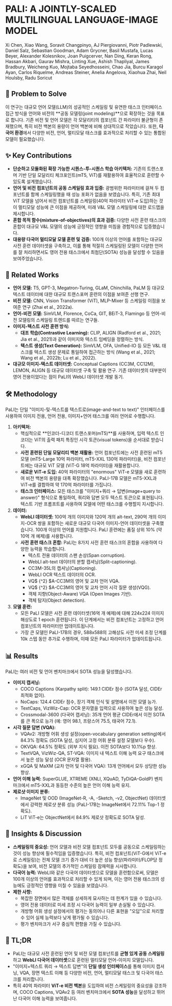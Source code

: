 # PALI: A JOINTLY-SCALED MULTILINGUAL LANGUAGE-IMAGE MODEL

Xi Chen, Xiao Wang, Soravit Changpinyo, AJ Piergiovanni, Piotr Padlewski, Daniel Salz, Sebastian Goodman, Adam Grycner, Basil Mustafa, Lucas Beyer, Alexander Kolesnikov, Joan Puigcerver, Nan Ding, Keran Rong, Hassan Akbari, Gaurav Mishra, Linting Xue, Ashish Thapliyal, James Bradbury, Weicheng Kuo, Mojtaba Seyedhosseini, Chao Jia, Burcu Karagol Ayan, Carlos Riquelme, Andreas Steiner, Anelia Angelova, Xiaohua Zhai, Neil Houlsby, Radu Soricut

## 🧩 Problem to Solve

이 연구는 대규모 언어 모델(LLM)의 성공적인 스케일링 및 유연한 태스크 인터페이스 접근 방식을 언어와 비전의 **공동 모델링(joint modeling)**으로 확장하는 것을 목표로 합니다. 기존 비전 및 언어 모델은 각 모달리티의 컴포넌트 간 파라미터 불균형이 존재했으며, 특히 비전 백본의 용량이 언어 백본에 비해 상대적으로 작았습니다. 또한, **다국어 환경**에서 다양한 비전, 언어, 멀티모달 태스크를 효과적으로 처리할 수 있는 통합된 모델이 필요했습니다.

## ✨ Key Contributions

* **단순하고 모듈화된 확장 가능한 시퀀스-투-시퀀스 학습 아키텍처:** 기존의 트랜스포머 기반 단일 모달리티 체크포인트(mT5, ViT)를 재활용하여 효율적으로 훈련할 수 있도록 설계했습니다.
* **언어 및 비전 컴포넌트의 공동 스케일링 효과 입증:** 광범위한 파라미터에 걸쳐 두 컴포넌트를 함께 스케일링했을 때 성능 포화가 없음을 보였습니다. 특히, 기존 최대 ViT 모델을 넘어서 비전 컴포넌트를 스케일링(40억 파라미터 ViT-e 도입)하는 것이 멀티모달 성능에 큰 이점을 제공하며, 미래 V&L 모델 스케일링에 대한 로드맵을 제시합니다.
* **혼합 목적 함수(mixture-of-objectives)의 효과 검증:** 다양한 사전 훈련 태스크의 혼합이 대규모 V&L 모델의 성능에 긍정적인 영향을 미침을 경험적으로 입증했습니다.
* **대용량 다국어 멀티모달 모델 훈련 및 검증:** 100개 이상의 언어를 포함하는 대규모 사전 훈련 데이터셋을 구축하고, 이를 통해 적절히 스케일링된 모델이 다양한 언어를 잘 처리하면서도 영어 전용 태스크에서 최첨단(SOTA) 성능을 달성할 수 있음을 보여주었습니다.

## 📎 Related Works

* **언어 모델:** T5, GPT-3, Megatron-Turing, GLaM, Chinchilla, PaLM 등 대규모 텍스트 데이터에 대한 대규모 트랜스포머 훈련의 이점을 보여준 선행 연구.
* **비전 모델:** CNN, Vision Transformer (ViT), MLP-Mixer 등 스케일링 이점을 보여준 연구 (Zhai et al., 2022a).
* **언어-비전 모델:** SimVLM, Florence, CoCa, GIT, BEiT-3, Flamingo 등 언어-비전 모델링의 스케일링 트렌드를 따르는 연구들.
* **이미지-텍스트 사전 훈련 방식:**
  * **대조 학습(Contrastive Learning):** CLIP, ALIGN (Radford et al., 2021; Jia et al., 2021)과 같이 이미지와 텍스트 임베딩을 정렬하는 방식.
  * **텍스트 생성(Text Generation):** SimVLM, OFA, Unified-IO 등 모든 V&L 태스크를 텍스트 생성 문제로 통일하여 접근하는 방식 (Wang et al., 2021; Wang et al., 2022b; Lu et al., 2022).
* **대규모 이미지-텍스트 데이터셋:** Conceptual Captions (CC3M, CC12M), LEMON, ALIGN 등 대규모 데이터셋 구축 및 활용 연구. 기존 데이터셋의 대부분이 영어 전용이었다는 점이 PaLI의 WebLI 데이터셋 개발 동기.

## 🛠️ Methodology

PaLI는 단일 "이미지-및-텍스트를 텍스트로(image-and-text to text)" 인터페이스를 사용하여 이미지 전용, 언어 전용, 이미지+언어 태스크를 여러 언어로 수행합니다.

1. **아키텍처:**
   * 핵심적으로 **인코더-디코더 트랜스포머(mT5)**를 사용하며, 입력 텍스트 인코더는 ViT의 출력 패치 특징인 시각 토큰(visual tokens)을 순서대로 받습니다.
   * **사전 훈련된 단일 모달리티 백본 재활용:** 언어 컴포넌트에는 사전 훈련된 mT5 모델 (mT5-Large 10억 파라미터, mT5-XXL 130억 파라미터)을, 비전 컴포넌트에는 대규모 ViT 모델 (ViT-G 18억 파라미터)을 재활용합니다.
   * **새로운 ViT-e 도입:** 40억 파라미터의 "enormous" ViT-e 모델을 새로 훈련하여 비전 백본의 용량을 대폭 확장했습니다. PaLI-17B 모델은 mT5-XXL과 ViT-e를 결합하여 약 170억 파라미터를 가집니다.
   * **태스크 인터페이스:** 모든 태스크를 "이미지+쿼리 → 답변(image+query to answer)" 형식으로 통일하여, 쿼리와 답변 모두 텍스트 토큰으로 표현됩니다. 텍스트 기반 프롬프트를 사용하여 모델에 어떤 태스크를 수행할지 지시합니다.
2. **데이터:**
   * **WebLI 데이터셋:** 100억 개의 이미지와 120억 개의 alt-text, 290억 개의 이미지-OCR 쌍을 포함하는 새로운 대규모 다국어 이미지-언어 데이터셋을 구축했습니다. 100개 이상의 언어를 지원합니다. PaLI 훈련에는 품질 상위 10% (약 10억 개 예제)를 사용합니다.
   * **사전 훈련 태스크 혼합:** PaLI는 8가지 사전 훈련 태스크의 혼합을 사용하여 다양한 능력을 학습합니다.
     * 텍스트 전용 데이터의 스팬 손상(Span corruption).
     * WebLI alt-text 데이터의 분할 캡셔닝(Split-captioning).
     * CC3M-35L의 캡셔닝(Captioning).
     * WebLI OCR 텍스트 데이터의 OCR.
     * VQ$ {^2} $A-CC3M의 영어 및 교차 언어 VQA.
     * VQ$ {^2} $A-CC3M의 영어 및 교차 언어 시각 질문 생성(VQG).
     * 객체 지향(Object-Aware) VQA (Open Images 기반).
     * 객체 탐지(Object detection).
3. **모델 훈련:**
   * 모든 PaLI 모델은 사전 훈련 데이터셋(16억 개 예제)에 대해 224x224 이미지 해상도로 1 epoch 훈련됩니다. 이 단계에서는 비전 컴포넌트는 고정하고 언어 컴포넌트의 파라미터만 업데이트됩니다.
   * 가장 큰 모델인 PaLI-17B의 경우, 588x588의 고해상도 사전 미세 조정 단계를 10k 스텝 동안 추가로 수행하며, 이때 모든 PaLI 파라미터가 업데이트됩니다.

## 📊 Results

PaLI는 여러 비전 및 언어 벤치마크에서 SOTA 성능을 달성했습니다.

* **이미지 캡셔닝:**
  * COCO Captions (Karpathy split): 149.1 CIDEr 점수 (SOTA 달성, CIDEr 최적화 없이).
  * NoCaps: 124.4 CIDEr 점수, 장기 객체 인식 및 설명에서 이전 모델 능가.
  * TextCaps, VizWiz-Cap: OCR 문자열을 입력으로 사용하여 높은 성능 달성.
  * Crossmodal-3600 (다국어 캡셔닝): 35개 언어 평균 CIDEr에서 이전 SOTA를 큰 폭으로 능가 (예: 영어 98.1, 프랑스어 75.5, 태국어 72.1).
* **시각 질문 답변 (VQA):**
  * VQAv2: 개방형 어휘 생성 설정(open-vocabulary generation setting)에서 84.3% 정확도 (SOTA 달성, 심지어 고정 어휘 분류 설정 모델보다 우수).
  * OKVQA: 64.5% 정확도 (외부 지식 필요). 이전 SOTA보다 10.1%p 향상.
  * TextVQA, VizWiz-QA, ST-VQA: 이미지 내 텍스트 이해 능력 요구 태스크에서 높은 성능 달성 (OCR 문자열 활용).
  * xGQA 및 MaXM (교차 언어 및 다국어 VQA): 13개 언어에서 모두 상당한 성능 향상.
* **언어 이해 능력:** SuperGLUE, XTREME (XNLI, XQuAD, TyDiQA-GoldP) 벤치마크에서 mT5-XXL과 동등한 수준의 높은 언어 이해 능력 유지.
* **제로샷 이미지 분류:**
  * ImageNet 및 OOD (ImageNet-R, -A, -Sketch, -v2, ObjectNet) 데이터셋에서 강력한 제로샷 분류 성능 (PaLI-17B는 ImageNet에서 72.11% Top-1 정확도).
  * LiT ViT-e는 ObjectNet에서 84.9% 제로샷 정확도로 SOTA 달성.

## 🧠 Insights & Discussion

* **스케일링의 중요성:** 언어 모델과 비전 모델 컴포넌트 모두를 공동으로 스케일링하는 것이 성능 향상에 필수적임을 입증했습니다. 특히, 비전 컴포넌트(ViT-G에서 ViT-e로 스케일링)는 전체 모델 크기 증가 대비 더 높은 성능 향상(파라미터/FLOP당 정확도)을 보여, 비전 모델의 추가적인 스케일링 잠재력을 시사합니다.
* **다국어 능력:** WebLI와 같은 다국어 데이터셋으로 모델을 훈련함으로써, 모델은 100개 이상의 언어를 효과적으로 처리할 수 있게 되며, 이는 영어 전용 태스크의 성능에도 긍정적인 영향을 미칠 수 있음을 보였습니다.
* **제한 사항:**
  * 복잡한 장면에서 많은 객체를 상세하게 묘사하는 데 한계가 있을 수 있습니다.
  * 영어 전용 데이터로 미세 조정 시 다국어 능력이 일부 손실될 수 있습니다.
  * 개방형 어휘 생성 설정에서의 평가는 동의어나 다른 표현을 "오답"으로 처리할 수 있어 실제 능력보다 낮게 평가될 수 있습니다.
  * 평가 벤치마크가 서구 중심적 편향을 가질 수 있습니다.

## 📌 TL;DR

* PaLI는 대규모 사전 훈련된 언어 및 비전 모델 컴포넌트를 **균형 있게 공동 스케일링**하고 **WebLI 다국어 데이터셋**으로 훈련된 멀티모달 언어-이미지 모델입니다.
* "이미지+텍스트 쿼리 → 텍스트 답변"의 **단일 생성 인터페이스**를 통해 이미지 캡셔닝, VQA, 장면 텍스트 이해 등 다양한 비전, 언어, 멀티모달 태스크 및 다국어 태스크를 처리합니다.
* 특히 40억 파라미터 **ViT-e 비전 백본**을 도입하여 비전 스케일링의 중요성을 강조하며, COCO Captions, VQAv2 등 여러 벤치마크에서 **SOTA 성능**을 달성하고 뛰어난 다국어 이해 능력을 보여줍니다.
